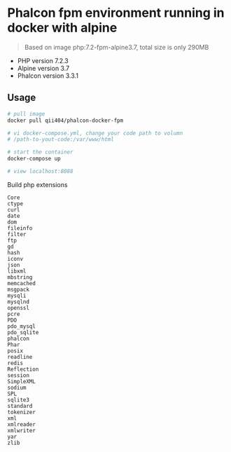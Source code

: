 # Phalcon fpm environment running in docker with alpine

> Based on image php:7.2-fpm-alpine3.7, total size is only 290MB


- PHP version 7.2.3
- Alpine version 3.7
- Phalcon version 3.3.1


## Usage

```bash
# pull image
docker pull qii404/phalcon-docker-fpm

# vi docker-compose.yml, change your code path to volumn
# /path-to-yout-code:/var/www/html

# start the container
docker-compose up

# view localhost:8088
```



Build php extensions

```
Core
ctype
curl
date
dom
fileinfo
filter
ftp
gd
hash
iconv
json
libxml
mbstring
memcached
msgpack
mysqli
mysqlnd
openssl
pcre
PDO
pdo_mysql
pdo_sqlite
phalcon
Phar
posix
readline
redis
Reflection
session
SimpleXML
sodium
SPL
sqlite3
standard
tokenizer
xml
xmlreader
xmlwriter
yar
zlib
```
